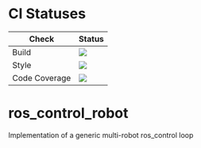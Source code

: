 # CI Statuses

Check | Status
---|---
Build|[<img src="https://codebuild.eu-west-2.amazonaws.com/badges?uuid=eyJlbmNyeXB0ZWREYXRhIjoiTTRhcTZDUmtnSjlPT1NxV1Q2a1RMS0RNSTRKWWdhV1FjWkdLKy9wZW43NzVoU20xYkhaMi80YnRXSlFzWDdFTHRuaFdUb0luMkluVENLS1kva2U4bmpzPSIsIml2UGFyYW1ldGVyU3BlYyI6Imx4WWx2NnAyOXhoY09yRjEiLCJtYXRlcmlhbFNldFNlcmlhbCI6MX0%3D&branch=melodic-devel"/>](https://eu-west-2.console.aws.amazon.com/codesuite/codebuild/projects/auto_ros_control_robot_melodic-devel_install_check/)
Style|[<img src="https://codebuild.eu-west-2.amazonaws.com/badges?uuid=eyJlbmNyeXB0ZWREYXRhIjoiMWVLL2d6TGZmbU9xajA0OUREWWFyMFpDUnZmNzZBTDZZSFdVSVZwUmF1Qk5HVVIzZllCWnFIQmgwREF2enhzenV3OVRYbUNtNmNtbUhkU3JaWkErMnlvPSIsIml2UGFyYW1ldGVyU3BlYyI6Ik5WUEpVaDV1Z29IUnY5RVIiLCJtYXRlcmlhbFNldFNlcmlhbCI6MX0%3D&branch=melodic-devel"/>](https://eu-west-2.console.aws.amazon.com/codesuite/codebuild/projects/auto_ros_control_robot_melodic-devel_style_check/)
Code Coverage|[<img src="https://codebuild.eu-west-2.amazonaws.com/badges?uuid=eyJlbmNyeXB0ZWREYXRhIjoieVN1czd3Q2d5YWhVb2RXdVU4alo5Mk1WZDhZczVSam1Tc0ZrK2hpTHh3QkJOSzZmSkllckhrMkJlbUVXRUM4VStBZldaVU1zNUdUU3U4eHo5d2JpaWI4PSIsIml2UGFyYW1ldGVyU3BlYyI6IkdGN0s4eHM2c2FDRSt6ZHYiLCJtYXRlcmlhbFNldFNlcmlhbCI6MX0%3D&branch=melodic-devel"/>](https://eu-west-2.console.aws.amazon.com/codesuite/codebuild/projects/auto_sr_ros_control_robot_melodic-devel_code_coverage/)

# ros_control_robot
Implementation of a generic multi-robot ros_control loop
